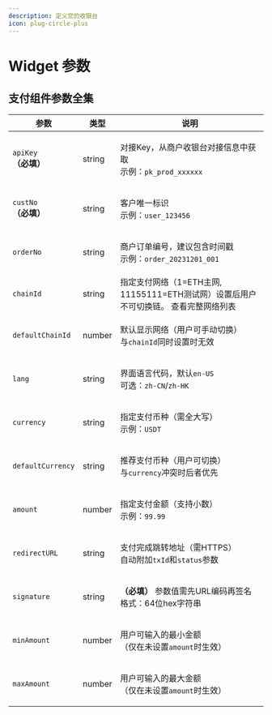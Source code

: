 ```yaml
---
description: 定义您的收银台
icon: plug-circle-plus
---
```


# Widget 参数

## 支付组件参数全集

| 参数                                                  | 类型     | 说明                                                                             |
| --------------------------------------------------- | ------ | ------------------------------------------------------------------------------ |
| <p><code>apiKey</code><br><strong>（必填）</strong></p> | string | <p> 对接Key，从商户收银台对接信息中获取<br>示例：<code>pk_prod_xxxxxx</code></p>                  |
| <p><code>custNo</code><br><strong>（必填）</strong></p> | string | <p>客户唯一标识<br>示例：<code>user_123456</code></p>                                   |
| `orderNo`                                           | string | <p>商户订单编号，建议包含时间戳<br>示例：<code>order_20231201_001</code></p>                    |
| `chainId`                                           | string | 指定支付网络（1=ETH主网, 11155111=ETH测试网）设置后用户不可切换链。 查看完整网络列表                           |
| `defaultChainId`                                    | number | <p>默认显示网络（用户可手动切换）<br>与<code>chainId</code>同时设置时无效</p>                         |
| `lang`                                              | string | <p>界面语言代码，默认<code>en-US</code><br>可选：<code>zh-CN</code>/<code>zh-HK</code></p> |
| `currency`                                          | string | <p>指定支付币种（需全大写）<br>示例：<code>USDT</code>    </p>                                |
| `defaultCurrency`                                   | string | <p>推荐支付币种（用户可切换）<br>与<code>currency</code>冲突时后者优先</p>                          |
| `amount`                                            | number | <p>指定支付金额（支持小数）<br>示例：<code>99.99</code></p>                                   |
| `redirectURL`                                       | string | <p>支付完成跳转地址（需HTTPS）<br>自动附加<code>txId</code>和<code>status</code>参数</p>         |
| `signature`                                         | string | <p><strong>（必填）</strong> 参数值需先URL编码再签名<br>格式：64位hex字符串</p>                     |
| `minAmount`                                         | number | <p>用户可输入的最小金额<br>（仅在未设置<code>amount</code>时生效）</p>                             |
| `maxAmount`                                         | number | <p>用户可输入的最大金额<br>（仅在未设置<code>amount</code>时生效）</p>                             |

####



